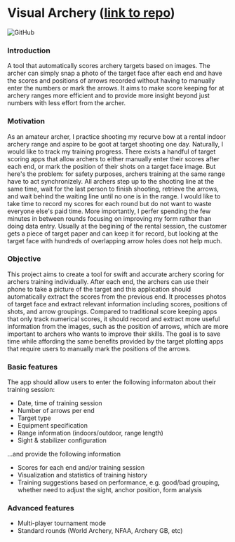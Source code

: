 # Visual Archery ([link to repo](https://github.com/Qi-Zha0/Visual-Archery/))
![GitHub](https://img.shields.io/github/license/Qi-Zha0/Visual-Archery)

### Introduction
A tool that automatically scores archery targets based on images. The archer can simply snap a photo of the target face after each end and have the scores and positions of arrows recorded without having to manually enter the numbers or mark the arrows. It aims to make score keeping for at archery ranges more efficient and to provide more insight beyond just numbers with less effort from the archer.

### Motivation
As an amateur archer, I practice shooting my recurve bow at a rental indoor archery range and aspire to be goot at target shooting one day. Naturally, I would like to track my training progress. There exists a handful of target scoring apps that allow archers to either manually enter their scores after each end, or mark the position of their shots on a target face image. But here's the problem: for safety purposes, archers training at the same range have to act synchronizely. All archers step up to the shooting line at the same time, wait for the last person to finish shooting, retrieve the arrows, and wait behind the waiting line until no one is in the range. I would like to take time to record my scores for each round but do not want to waste everyone else's paid time. More importantly, I perfer spending the few minutes in between rounds focusing on improving my form rather than doing data entry. Usually at the begining of the rental session, the customer gets a piece of target paper and can keep it for record, but looking at the target face with hundreds of overlapping arrow holes does not help much. 

### Objective
This project aims to create a tool for swift and accurate archery scoring for archers training individually. After each end, the archers can use their phone to take a picture of the target and this application should automatically extract the scores from the previous end. It processes photos of target face and extract relevant information including scores, positions of shots, and arrow groupings. Compared to traditional score keeping apps that only track numerical scores, it should record and extract more useful information from the images, such as the position of arrows, which are more important to archers who wants to improve their skills. The goal is to save time while affording the same benefits provided by the target plotting apps that require users to manually mark the positions of the arrows.

### Basic features
The app should allow users to enter the following informaton about their training session:
* Date, time of training session
* Number of arrows per end
* Target type
* Equipment specification
* Range information (indoors/outdoor, range length)
* Sight & stabilizer configuration

...and provide the following information
* Scores for each end and/or training session
* Visualization and statistics of training history
* Training suggestions based on performance, e.g. good/bad grouping, whether need to adjust the sight, anchor position, form analysis 

### Advanced features
* Multi-player tournament mode
* Standard rounds (World Archery, NFAA, Archery GB, etc)